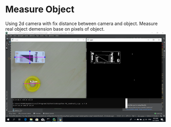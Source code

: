 # Measure Object
Using 2d camera with fix distance between camera and object.
Measure real object demension base on pixels  of object.
![Alt text](https://github.com/vuhuyhop197/Measure_Object/blob/master/picture.png)
